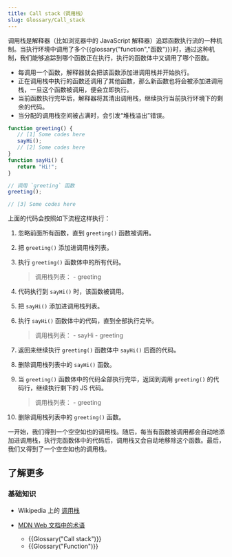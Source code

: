 ```yaml
---
title: Call stack（调用栈）
slug: Glossary/Call_stack
---
```


调用栈是解释器（比如浏览器中的 JavaScript 解释器）追踪函数执行流的一种机制。当执行环境中调用了多个{{glossary("function","函数")}}时，通过这种机制，我们能够追踪到哪个函数正在执行，执行的函数体中又调用了哪个函数。

- 每调用一个函数，解释器就会把该函数添加进调用栈并开始执行。
- 正在调用栈中执行的函数还调用了其他函数，那么新函数也将会被添加进调用栈，一旦这个函数被调用，便会立即执行。
- 当前函数执行完毕后，解释器将其清出调用栈，继续执行当前执行环境下的剩余的代码。
- 当分配的调用栈空间被占满时，会引发“堆栈溢出”错误。

```js
function greeting() {
   // [1] Some codes here
   sayHi();
   // [2] Some codes here
}
function sayHi() {
   return "Hi!";
}

// 调用 `greeting` 函数
greeting();

// [3] Some codes here
```

上面的代码会按照如下流程这样执行：

1. 忽略前面所有函数，直到 `greeting()` 函数被调用。
2. 把 `greeting()` 添加进调用栈列表。
3. 执行 `greeting()` 函数体中的所有代码。

    > 调用栈列表：
    > \- greeting

4. 代码执行到 `sayHi()` 时，该函数被调用。
5. 把 `sayHi()` 添加进调用栈列表。
6. 执行 `sayHi()` 函数体中的代码，直到全部执行完毕。

    > 调用栈列表：
    > \- sayHi
    > \- greeting

7. 返回来继续执行 `greeting()` 函数体中 `sayHi()` 后面的代码。
8. 删除调用栈列表中的 `sayHi()` 函数。
9. 当 `greeting()` 函数体中的代码全部执行完毕，返回到调用 `greeting()` 的代码行，继续执行剩下的 JS 代码。

    > 调用栈列表：
    > \- greeting

10. 删除调用栈列表中的 `greeting()` 函数。

一开始，我们得到一个空空如也的调用栈。随后，每当有函数被调用都会自动地添加进调用栈，执行完函数体中的代码后，调用栈又会自动地移除这个函数。最后，我们又得到了一个空空如也的调用栈。

## 了解更多

### 基础知识

- Wikipedia 上的 [调用栈](https://zh.wikipedia.org/wiki/调用栈)
- [MDN Web 文档中的术语](/zh-CN/docs/Glossary)

  - {{Glossary("Call stack")}}
  - {{Glossary("Function")}}
